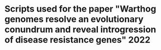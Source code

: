 # Scripts used for the paper "Warthog genomes resolve an evolutionary conundrum and reveal introgression of disease resistance genes" 2022

